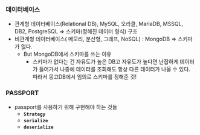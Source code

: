 ### 데이터베이스
- 관계형 데이터베이스(Relational DB), MySQL, 오라클, MariaDB, MSSQL, DB2, PostgreSQL => 스키마(정해진 데이터 형식) 구조
- 비관계형 데이터베이스( 메모리, 분산형, 그래프, NoSQL) : MongoDB => 스키마가 없다.
    - But MongoDB에서 스키마를 쓰는 이유
        - 스키마가 없다는 건 자유도가 높은 DB고 자유도가 높다면 난잡하게 데이터가 들어가서 나중에 데이터를 조회해도 항상 다른 데이터가 나올 수 있다. 따라서 몽고DB에서 임의로 스키마를 정해준 것!

### PASSPORT
- passport를 사용하기 위해 구현해야 하는 것들
    - **`Strategy`**
    - **`serialize`**
    - **`deserialize`**